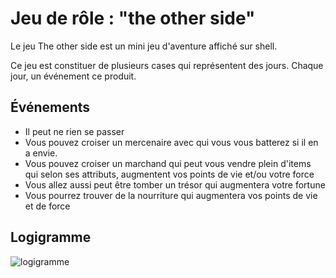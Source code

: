 # Jeu de rôle : "the other side"

Le jeu The other side est un mini jeu d'aventure affiché sur shell.

Ce jeu est constituer de plusieurs cases qui représentent des jours. Chaque jour, un événement ce produit.

## Événements

- Il peut ne rien se passer
- Vous pouvez croiser un mercenaire avec qui vous vous batterez si il en a envie.
- Vous pouvez croiser un marchand qui peut vous vendre plein d'items qui selon ses attributs, augmentent vos points de vie et/ou votre force
- Vous allez aussi peut être tomber un trésor qui augmentera votre fortune
- Vous pourrez trouver de la nourriture qui augmentera vos points de vie et de force

## Logigramme

![logigramme]("https://github.com/xtsen/jeu-de-role-NSI/blob/98c308aac610178c99636fe285ebfe776eb5cf4a/Logigramme.pdf")
